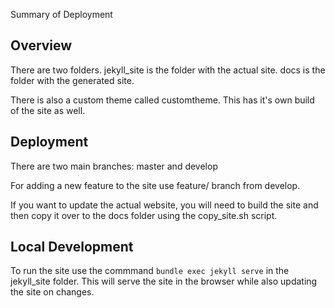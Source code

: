 Summary of Deployment

## Overview
There are two folders. jekyll_site is the folder with the actual site. docs is the folder with the generated site.

There is also a custom theme called customtheme. This has it's own build of the site as well.

## Deployment
There are two main branches: master and develop

For adding a new feature to the site use feature/<name> branch from develop.

If you want to update the actual website, you will need to build the site and then copy it over to the docs folder using the copy_site.sh script.

## Local Development

To run the site use the commmand `bundle exec jekyll serve` in the jekyll_site folder. This will serve the site in the browser while also updating the site on changes.